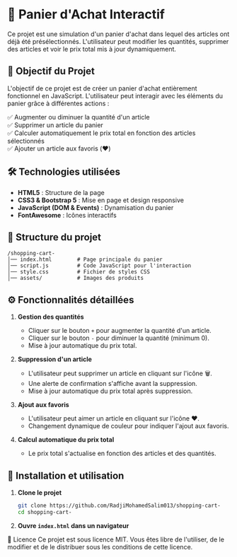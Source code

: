 # 🛒 **Panier d'Achat Interactif**

Ce projet est une simulation d'un panier d'achat dans lequel des articles ont déjà été présélectionnés. L'utilisateur peut modifier les quantités, supprimer des articles et voir le prix total mis à jour dynamiquement.

## 🎯 **Objectif du Projet**

L'objectif de ce projet est de créer un panier d'achat entièrement fonctionnel en JavaScript. L'utilisateur peut interagir avec les éléments du panier grâce à différentes actions :

✅ Augmenter ou diminuer la quantité d'un article  
✅ Supprimer un article du panier  
✅ Calculer automatiquement le prix total en fonction des articles sélectionnés  
✅ Ajouter un article aux favoris (❤️)  

## 🛠️ **Technologies utilisées**

- **HTML5** : Structure de la page  
- **CSS3 & Bootstrap 5** : Mise en page et design responsive  
- **JavaScript (DOM & Events)** : Dynamisation du panier  
- **FontAwesome** : Icônes interactifs  

## 📂 **Structure du projet**

```
/shopping-cart-
│── index.html        # Page principale du panier
│── script.js         # Code JavaScript pour l'interaction
│── style.css         # Fichier de styles CSS
│── assets/           # Images des produits
```

## ⚙️ **Fonctionnalités détaillées**

1. **Gestion des quantités**  
   - Cliquer sur le bouton `+` pour augmenter la quantité d'un article.  
   - Cliquer sur le bouton `-` pour diminuer la quantité (minimum 0).  
   - Mise à jour automatique du prix total.

2. **Suppression d'un article**  
   - L'utilisateur peut supprimer un article en cliquant sur l'icône 🗑️.  
   - Une alerte de confirmation s'affiche avant la suppression.  
   - Mise à jour automatique du prix total après suppression.

3. **Ajout aux favoris**  
   - L'utilisateur peut aimer un article en cliquant sur l'icône ❤️.  
   - Changement dynamique de couleur pour indiquer l'ajout aux favoris.

4. **Calcul automatique du prix total**  
   - Le prix total s'actualise en fonction des articles et des quantités.  

## 📌 **Installation et utilisation**

1. **Clone le projet**  
   ```bash
   git clone https://github.com/RadjiMohamedSalim013/shopping-cart-
   cd shopping-cart-
   ```
2. **Ouvre `index.html` dans un navigateur**  
 

📄 Licence
Ce projet est sous licence MIT. Vous êtes libre de l'utiliser, de le modifier et de le distribuer sous les conditions de cette licence.